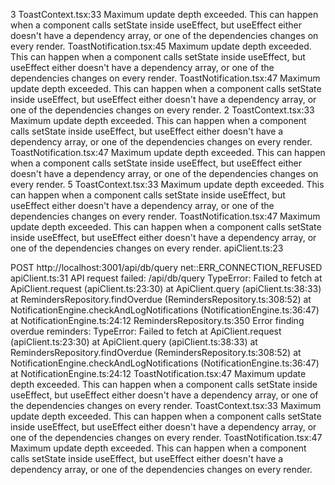 3
ToastContext.tsx:33 
 Maximum update depth exceeded. This can happen when a component calls setState inside useEffect, but useEffect either doesn't have a dependency array, or one of the dependencies changes on every render.
ToastNotification.tsx:45 
 Maximum update depth exceeded. This can happen when a component calls setState inside useEffect, but useEffect either doesn't have a dependency array, or one of the dependencies changes on every render.
ToastNotification.tsx:47 
 Maximum update depth exceeded. This can happen when a component calls setState inside useEffect, but useEffect either doesn't have a dependency array, or one of the dependencies changes on every render.
2
ToastContext.tsx:33 
 Maximum update depth exceeded. This can happen when a component calls setState inside useEffect, but useEffect either doesn't have a dependency array, or one of the dependencies changes on every render.
ToastNotification.tsx:47 
 Maximum update depth exceeded. This can happen when a component calls setState inside useEffect, but useEffect either doesn't have a dependency array, or one of the dependencies changes on every render.
5
ToastContext.tsx:33 
 Maximum update depth exceeded. This can happen when a component calls setState inside useEffect, but useEffect either doesn't have a dependency array, or one of the dependencies changes on every render.
ToastNotification.tsx:47 
 Maximum update depth exceeded. This can happen when a component calls setState inside useEffect, but useEffect either doesn't have a dependency array, or one of the dependencies changes on every render.
apiClient.ts:23 
 
 POST http://localhost:3001/api/db/query net::ERR_CONNECTION_REFUSED
apiClient.ts:31 
 API request failed: /api/db/query TypeError: Failed to fetch
    at ApiClient.request (apiClient.ts:23:30)
    at ApiClient.query (apiClient.ts:38:33)
    at RemindersRepository.findOverdue (RemindersRepository.ts:308:52)
    at NotificationEngine.checkAndLogNotifications (NotificationEngine.ts:36:47)
    at NotificationEngine.ts:24:12
RemindersRepository.ts:350 
 Error finding overdue reminders: TypeError: Failed to fetch
    at ApiClient.request (apiClient.ts:23:30)
    at ApiClient.query (apiClient.ts:38:33)
    at RemindersRepository.findOverdue (RemindersRepository.ts:308:52)
    at NotificationEngine.checkAndLogNotifications (NotificationEngine.ts:36:47)
    at NotificationEngine.ts:24:12
ToastNotification.tsx:47 
 Maximum update depth exceeded. This can happen when a component calls setState inside useEffect, but useEffect either doesn't have a dependency array, or one of the dependencies changes on every render.
ToastContext.tsx:33 
 Maximum update depth exceeded. This can happen when a component calls setState inside useEffect, but useEffect either doesn't have a dependency array, or one of the dependencies changes on every render.
ToastNotification.tsx:47 
 Maximum update depth exceeded. This can happen when a component calls setState inside useEffect, but useEffect either doesn't have a dependency array, or one of the dependencies changes on every render.